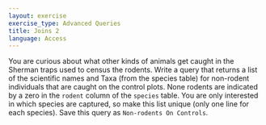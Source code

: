 ```yaml
---
layout: exercise
exercise_type: Advanced Queries
title: Joins 2
language: Access
---
```


You are curious about what other kinds of animals get caught in the Sherman
traps used to census the rodents. Write a query that returns a list of the
scientific names and Taxa (from the species table) for non-rodent individuals
that are caught on the control plots. None rodents are indicated by a zero in
the `rodent` column of the `species` table. You are only interested in which
species are captured, so make this list unique (only one line for each
species). Save this query as `Non-rodents On Controls`.
